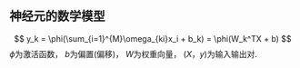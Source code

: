 ## 神经元的数学模型
$$
y_k = \phi(\sum_{i=1}^{M}\omega_{ki}x_i + b_k) = \phi(W_k^TX + b)
$$
$\phi$为激活函数， $b$为偏置(偏移)， $W$为权重向量， $(X，y)$为输入输出对.
